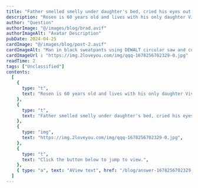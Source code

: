 ```yaml
---
title: "Father smelled smelly under daughter's bed, cried his eyes out as see those things!"
description: "Rosen is 60 years old and lives with his only daughter Vivian on weekdays. Speaking of it, Rosen had a hard life. After two years of marriage, his wife had just given birth to a daughter and ran away with other men, leaving him and his daughter alone........."
author: "Question"
authorImage: "@/images/blog/brad.avif"
authorImageAlt: "Avatar Description"
pubDate: 2024-04-25
cardImage: "@/images/blog/post-2.avif"
cardImageAlt: "Man in black sweatpants using DEWALT circular saw and cutting a wood plank"
cardImageUrl : "https://img.2loveyou.com/img/qqq-1678256702329-0.jpg"
readTime: 2
tags: ["Unclassified"]
contents:
  [
    {
      type: "t",
      text: "Rosen is 60 years old and lives with his only daughter Vivian on weekdays. Speaking of it, Rosen had a hard life. After two years of marriage, his wife had just given birth to a daughter and ran away with other men, leaving him and his daughter alone.........",
    },
    {
      type: "t",
      text: "Father smelled smelly under daughter's bed, cried his eyes out as see those things!",
    },
    {
      type: "img",
      text: "https://img.2loveyou.com/img/qqq-1678256702329-0.jpg",
    },
    {
      type: "t",
      text: "Click the button below to jump to view.",
    },
    { type: "a", text: "AView text", href: "/blog/answer-1678256702329-384711/" },
  ]
---
```

